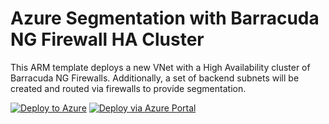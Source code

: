 # Azure Segmentation with Barracuda NG Firewall HA Cluster
This ARM template deploys a new VNet with a High Availability cluster of Barracuda NG Firewalls. Additionally, a set of backend subnets will be created and routed via firewalls to provide segmentation.

[![Deploy to Azure](http://azuredeploy.net/deploybutton.png)](https://azuredeploy.net/)
[![Deploy via Azure Portal](http://azuredeploy.net/deploybutton.png)](https://portal.azure.com/#create/Microsoft.Template/uri/https://raw.githubusercontent.com/bartekmo/azure-test/edit/master/ha-scenario-marketplace/azuredeploy.json)
